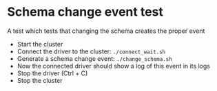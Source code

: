 # Schema change event test
A test which tests that changing the schema creates the proper event

* Start the cluster
* Connect the driver to the cluster: `./connect_wait.sh`
* Generate a schema change event: `./change_schema.sh`
* Now the connected driver should show a log of this event in its logs
* Stop the driver (Ctrl + C)
* Stop the cluster

